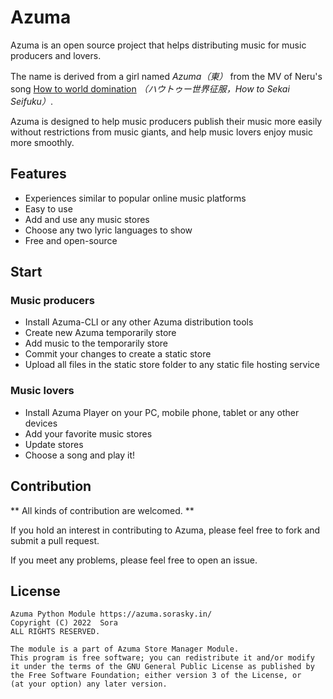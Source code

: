 # Azuma

Azuma is an open source project that helps distributing music for music producers and lovers.

The name is derived from a girl named *Azuma（東）* from the MV of Neru's song [How to world domination](https://www.youtube.com/watch?v=HdC2cB_DZok) *（ハウトゥー世界征服，How to Sekai Seifuku）*.

Azuma is designed to help music producers publish their music more easily without restrictions from music giants, and help music lovers enjoy music more smoothly.

## Features

- Experiences similar to popular online music platforms
- Easy to use
- Add and use any music stores
- Choose any two lyric languages to show
- Free and open-source

## Start

### Music producers

- Install Azuma-CLI or any other Azuma distribution tools
- Create new Azuma temporarily store
- Add music to the temporarily store
- Commit your changes to create a static store
- Upload all files in the static store folder to any static file hosting service

### Music lovers

- Install Azuma Player on your PC, mobile phone, tablet or any other devices
- Add your favorite music stores
- Update stores
- Choose a song and play it!

## Contribution

** All kinds of contribution are welcomed. **

If you hold an interest in contributing to Azuma, please feel free to fork and submit a pull request.

If you meet any problems, please feel free to open an issue.

## License

```
Azuma Python Module https://azuma.sorasky.in/
Copyright (C) 2022  Sora
ALL RIGHTS RESERVED.

The module is a part of Azuma Store Manager Module.
This program is free software; you can redistribute it and/or modify
it under the terms of the GNU General Public License as published by
the Free Software Foundation; either version 3 of the License, or
(at your option) any later version.
```
